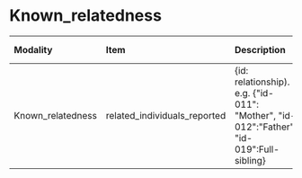 # Known_relatedness

| Modality          | Item                         | Description                                                                             | ItemType   | Required   |   Values |   Unnamed: 13 |
|:------------------|:-----------------------------|:----------------------------------------------------------------------------------------|:-----------|:-----------|---------:|--------------:|
| Known_relatedness | related_individuals_reported | {id: relationship). e.g. {"id-011": "Mother", "id-012":"Father", "id-019":Full-sibling} | string     | nullable   |      nan |           nan |